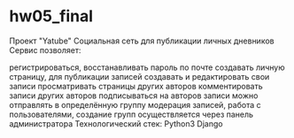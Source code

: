 # hw05_final
Проект "Yatube"
Cоциальная сеть для публикации личных дневников
Сервис позволяет:

регистрироваться, восстанавливать пароль по почте
создавать личную страницу, для публикации записей
создавать и редактировать свои записи
просматривать страницы других авторов
комментировать записи других авторов
подписываться на авторов
записи можно отправлять в определённую группу
модерация записей, работа с пользователями, создание групп осуществляется через панель администратора
Технологический стек:
Python3
Django
